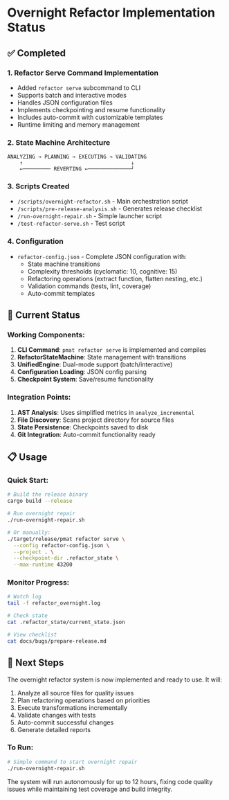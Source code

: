 # Overnight Refactor Implementation Status

## ✅ Completed

### 1. **Refactor Serve Command Implementation**
- Added `refactor serve` subcommand to CLI
- Supports batch and interactive modes
- Handles JSON configuration files
- Implements checkpointing and resume functionality
- Includes auto-commit with customizable templates
- Runtime limiting and memory management

### 2. **State Machine Architecture**
```
ANALYZING → PLANNING → EXECUTING → VALIDATING
    ↑                                   ↓
    ←───────── REVERTING ←──────────────┘
```

### 3. **Scripts Created**
- `/scripts/overnight-refactor.sh` - Main orchestration script
- `/scripts/pre-release-analysis.sh` - Generates release checklist
- `/run-overnight-repair.sh` - Simple launcher script
- `/test-refactor-serve.sh` - Test script

### 4. **Configuration**
- `refactor-config.json` - Complete JSON configuration with:
  - State machine transitions
  - Complexity thresholds (cyclomatic: 10, cognitive: 15)
  - Refactoring operations (extract function, flatten nesting, etc.)
  - Validation commands (tests, lint, coverage)
  - Auto-commit templates

## 🔄 Current Status

### Working Components:
1. **CLI Command**: `pmat refactor serve` is implemented and compiles
2. **RefactorStateMachine**: State management with transitions
3. **UnifiedEngine**: Dual-mode support (batch/interactive)
4. **Configuration Loading**: JSON config parsing
5. **Checkpoint System**: Save/resume functionality

### Integration Points:
1. **AST Analysis**: Uses simplified metrics in `analyze_incremental`
2. **File Discovery**: Scans project directory for source files
3. **State Persistence**: Checkpoints saved to disk
4. **Git Integration**: Auto-commit functionality ready

## 📋 Usage

### Quick Start:
```bash
# Build the release binary
cargo build --release

# Run overnight repair
./run-overnight-repair.sh

# Or manually:
./target/release/pmat refactor serve \
  --config refactor-config.json \
  --project . \
  --checkpoint-dir .refactor_state \
  --max-runtime 43200
```

### Monitor Progress:
```bash
# Watch log
tail -f refactor_overnight.log

# Check state
cat .refactor_state/current_state.json

# View checklist
cat docs/bugs/prepare-release.md
```

## 🎯 Next Steps

The overnight refactor system is now implemented and ready to use. It will:
1. Analyze all source files for quality issues
2. Plan refactoring operations based on priorities
3. Execute transformations incrementally
4. Validate changes with tests
5. Auto-commit successful changes
6. Generate detailed reports

### To Run:
```bash
# Simple command to start overnight repair
./run-overnight-repair.sh
```

The system will run autonomously for up to 12 hours, fixing code quality issues while maintaining test coverage and build integrity.